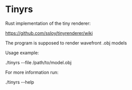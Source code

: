 # Tinyrs

Rust implementation of the tiny renderer:

https://github.com/ssloy/tinyrenderer/wiki

The program is supposed to render wavefront .obj models

Usage example:

./tinyrs --file /path/to/model.obj

For more information run:

./tinyrs --help